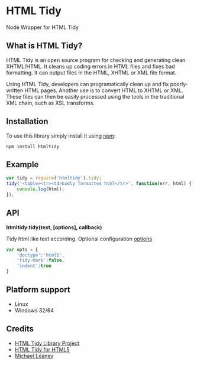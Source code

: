 HTML Tidy
=========

Node Wrapper for HTML Tidy

What is HTML Tidy?
-----------------
HTML Tidy is an open source program for checking and generating clean XHTML/HTML. 
It cleans up coding errors in HTML files and fixes bad formatting. 
It can output files in the HTML, XHTML or XML file format.

Using HTML Tidy, developers can programatically clean up and fix poorly-written HTML pages. 
Another use is to convert HTML to XHTML or XML. 
These files can then be easily processed using the tools in the traditional XML chain, 
such as XSL transforms.

Installation
------------
To use this library simply install it using [npm](http://npmjs.org/):

    npm install htmltidy
    
Example
-------

```javascript
var tidy = require('htmltidy').tidy;
tidy('<table><tr><td>badly formatted html</tr>', function(err, html) { 
    console.log(html); 
});
```

API
---
__htmltidy.tidy(text, [options], callback)__

Tidy html like text according.
Optional configuration [options](http://w3c.github.com/tidy-html5/quickref.html)

```javascript
var opts = {
    'doctype':'html5',
    'tidy-mark':false,
    'indent':true
}
```
    
Platform support
----------------
* Linux
* Windows 32/64

Credits
-------
* [HTML Tidy Library Project](http://tidy.sourceforge.net/)
* [HTML Tidy for HTML5](http://w3c.github.com/tidy-html5/)
* [Michael Leaney](http://stackoverflow.com/a/8220285/770155)



